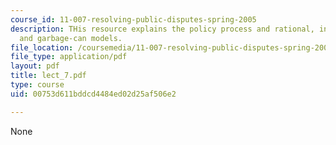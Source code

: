 ```yaml
---
course_id: 11-007-resolving-public-disputes-spring-2005
description: THis resource explains the policy process and rational, incremental,
  and garbage-can models.
file_location: /coursemedia/11-007-resolving-public-disputes-spring-2005/00753d611bddcd4484ed02d25af506e2_lect_7.pdf
file_type: application/pdf
layout: pdf
title: lect_7.pdf
type: course
uid: 00753d611bddcd4484ed02d25af506e2

---
```

None